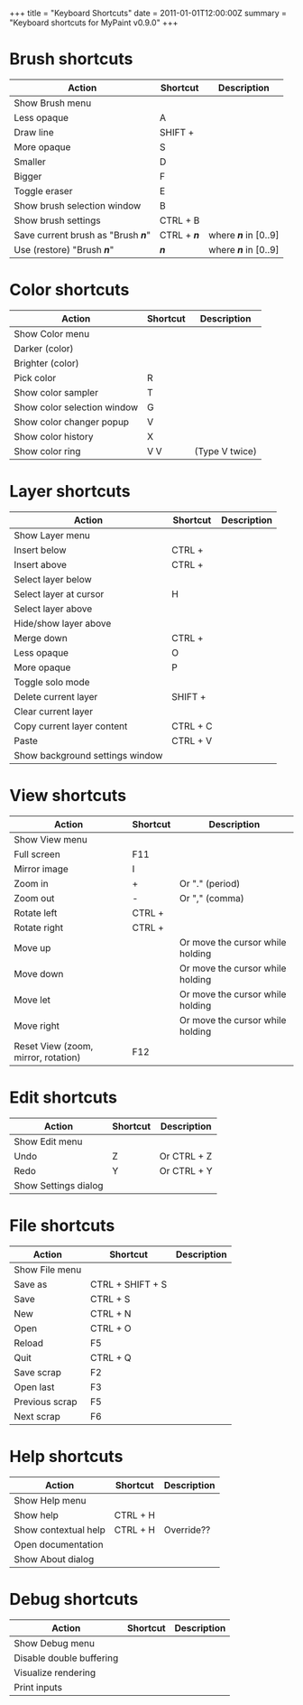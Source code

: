 +++
title = "Keyboard Shortcuts"
date = 2011-01-01T12:00:00Z
summary = "Keyboard shortcuts for MyPaint v0.9.0"
+++

# Brush shortcuts
|Action|Shortcut|Description|
|---|---|---|
|Show Brush menu|<None>||
|Less opaque|A||
|Draw line|SHIFT + <Click>||
|More opaque|S||
|Smaller|D||
|Bigger|F||
|Toggle eraser|E||
|Show brush selection window|B||
|Show brush settings|CTRL + B||
|Save current brush as "Brush ***n***"|CTRL + ***n***|where ***n*** in [0..9]|
|Use (restore) "Brush ***n***"|***n***|where ***n*** in [0..9]|

# Color shortcuts
|Action|Shortcut|Description|
|---|---|---|
|Show Color menu|<None>||
|Darker (color)|<None>||
|Brighter (color)|<None>||
|Pick color|R||
|Show color sampler|T||
|Show color selection window|G||
|Show color changer popup|V||
|Show color history|X||
|Show color ring|V V|(Type V twice)|

# Layer shortcuts
|Action|Shortcut|Description|
|---|---|---|
|Show Layer menu|<None>||
|Insert below|CTRL + <PageDown>||
|Insert above|CTRL + <PageUp>||
|Select layer below|<PageDown>||
|Select layer at cursor|H||
|Select layer above|<PageUp>||
|Hide/show layer above|<End>||
|Merge down|CTRL + <Delete>||
|Less opaque|O||
|More opaque|P||
|Toggle solo mode|<Home>||
|Delete current layer|SHIFT + <Delete>||
|Clear current layer|<Delete>||
|Copy current layer content|CTRL + C||
|Paste|CTRL + V||
|Show background settings window|<None>||

# View shortcuts
|Action|Shortcut|Description|
|---|---|---|
|Show View menu|<None>||
|Full screen|F11||
|Mirror image|I||
|Zoom in|+|Or "." (period)|
|Zoom out|-|Or "," (comma)|
|Rotate left|CTRL + <Left>||
|Rotate right|CTRL + <Right>||
|Move up|<Up>|Or move the cursor while holding <Space>|
|Move down|<Down>|Or move the cursor while holding <Space>|
|Move let|<Left>|Or move the cursor while holding <Space>|
|Move right|<Right>|Or move the cursor while holding <Space>|
|Reset View (zoom, mirror, rotation)|F12||

# Edit shortcuts
|Action|Shortcut|Description|
|---|---|---|
|Show Edit menu|<None>||
|Undo|Z|Or CTRL + Z|
|Redo|Y|Or CTRL + Y|
|Show Settings dialog|<None>||

# File shortcuts
|Action|Shortcut|Description|
|---|---|---|
|Show File menu|<None>||
|Save as|CTRL + SHIFT + S||
|Save|CTRL + S||
|New|CTRL + N||
|Open|CTRL + O||
|Reload|F5||
|Quit|CTRL + Q||
|Save scrap|F2||
|Open last|F3||
|Previous scrap|F5||
|Next scrap|F6||

# Help shortcuts
|Action|Shortcut|Description|
|---|---|---|
|Show Help menu|<None>||
|Show help|CTRL + H||
|Show contextual help|CTRL + H|Override??|
|Open documentation|<None>||
|Show About dialog|<None>||

# Debug shortcuts
|Action|Shortcut|Description|
|---|---|---|
|Show Debug menu|<None>||
|Disable double buffering|<None>||
|Visualize rendering|<None>||
|Print inputs|<None>||
